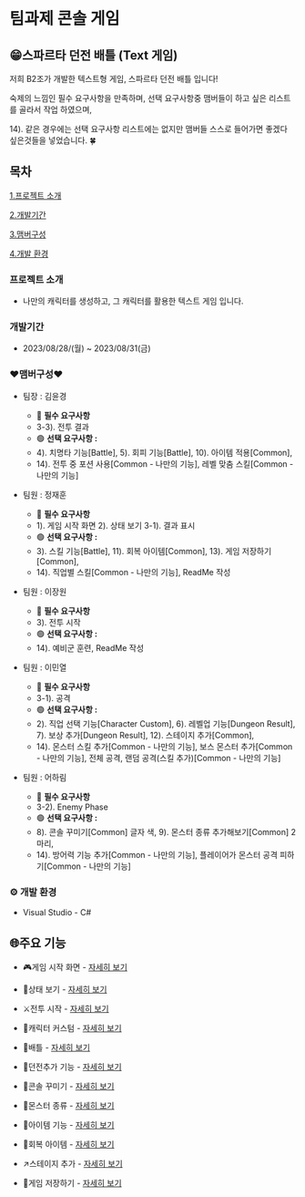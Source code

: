 # 팀과제 콘솔 게임


## 😁스파르타 던전 배틀 (Text 게임)

저희 B2조가 개발한 텍스트형 게임, 스파르타 던전 배틀 입니다!

숙제의 느낌인 필수 요구사항을 만족하며, 선택 요구사항중 맴버들이 하고 싶은 리스트를 골라서 작업 하였으며, 

14). 같은 경우에는 선택 요구사항 리스트에는 없지만 맴버들 스스로 들어가면 좋겠다 싶은것들을 넣었습니다. 🍀



## 목차
[1.프로젝트 소개](###-프로젝트-소개)

[2.개발기간](###-개발기간)

[3.맴버구성](###-❤맴버구성❤)

[4.개발 환경](###-**⚙️-개발-환경**)





### 프로젝트 소개

- 나만의 캐릭터를 생성하고, 그 캐릭터를 활용한 텍스트 게임 입니다.





### 개발기간

- 2023/08/28/(월) ~ 2023/08/31(금)





### ❤맴버구성❤

- 팀장 : 김윤경
    - 🔴 **필수 요구사항**
    - 3-3). 전투 결과
    - 🟢 **선택 요구사항 :**
    - 4). 치명타 기능[Battle], 5). 회피 기능[Battle], 10). 아이템 적용[Common],
    - 14). 전투 중 포션 사용[Common - 나만의 기능], 레벨 맞춤 스킬[Common - 나만의 기능]
      
- 팀원 : 정재훈
    - 🔴 **필수 요구사항**
    - 1). 게임 시작 화면 2). 상태 보기 3-1). 결과 표시
    - 🟢 **선택 요구사항 :**
    - 3). 스킬 기능[Battle], 11). 회복 아이템[Common], 13). 게임 저장하기[Common],
    - 14). 직업별 스킬[Common - 나만의 기능], ReadMe 작성
      
- 팀원 : 이장원
    - 🔴 **필수 요구사항**
    - 3). 전투 시작
    - 🟢 **선택 요구사항 :**
    - 14). 예비군 훈련, ReadMe 작성
        
- 팀원 : 이민열
    - 🔴 **필수 요구사항**
    - 3-1). 공격
    - 🟢 **선택 요구사항 :**
    - 2). 직업 선택 기능[Character Custom], 6). 레벨업 기능[Dungeon Result], 7). 보상 추가[Dungeon Result], 12). 스테이지 추가[Common],
    - 14). 몬스터 스킬 추가[Common - 나만의 기능], 보스 몬스터 추가[Common - 나만의 기능], 전체 공격, 랜덤 공격(스킬 추가)[Common - 나만의 기능]
      
- 팀원 : 어하림
    - 🔴 **필수 요구사항**
    - 3-2). Enemy Phase
    - 🟢 **선택 요구사항 :**
    - 8). 콘솔 꾸미기[Common] 글자 색, 9). 몬스터 종류 추가해보기[Common] 2마리,
    - 14). 방어력 기능 추가[Common - 나만의 기능], 플레이어가 몬스터 공격 피하기[Common - 나만의 기능]





### **⚙️ 개발 환경**

- Visual Studio - C#





## 🌐주요 기능

- 🎮게임 시작 화면 -  [자세히 보기](https://github.com/toadsam/TextGame/wiki/%EC%BA%90%EB%A6%AD%ED%84%B0)
    
- 💾상태 보기  -  [자세히 보기](https://github.com/toadsam/2-1teamproject/wiki/%EC%83%81%ED%83%9C-%EB%B3%B4%EA%B8%B0)

- ⚔️전투 시작  -  [자세히 보기](https://github.com/toadsam/2-1teamproject/wiki/%EC%A0%84%ED%88%AC-%EC%8B%9C%EC%9E%91)

- 🤡캐릭터 커스텀  -  [자세히 보기](https://github.com/toadsam/2-1teamproject/wiki/%EC%BA%90%EB%A6%AD%ED%84%B0-%EC%BB%A4%EC%8A%A4%ED%85%80)

- 🤺배틀  -  [자세히 보기](https://github.com/toadsam/2-1teamproject/wiki/%EB%B0%B0%EB%93%A4)

- 🦧던전추가 기능  -  [자세히 보기](https://github.com/toadsam/2-1teamproject/wiki/%EB%8D%98%EC%A0%84%EC%B6%94%EA%B0%80-%EA%B8%B0%EB%8A%A5)

- 🤪콘솔 꾸미기  -  [자세히 보기](https://github.com/toadsam/2-1teamproject/wiki/%EC%BD%98%EC%86%94-%EA%BE%B8%EB%AF%B8%EA%B8%B0)

- 🐯몬스터 종류  -  [자세히 보기](https://github.com/toadsam/2-1teamproject/wiki/%EB%AA%AC%EC%8A%A4%ED%84%B0-%EC%A2%85%EB%A5%98)

- 🧐아이템 기능  -  [자세히 보기](https://github.com/toadsam/2-1teamproject/wiki/%EC%95%84%EC%9D%B4%ED%85%9C-%EA%B8%B0%EB%8A%A5)

- 💖회복 아이템  -  [자세히 보기](https://github.com/toadsam/2-1teamproject/wiki/%ED%9A%8C%EB%B3%B5-%EC%95%84%EC%9D%B4%ED%85%9C)

- ↗️스테이지 추가  -  [자세히 보기](https://github.com/toadsam/2-1teamproject/wiki/%EC%8A%A4%ED%85%8C%EC%9D%B4%EC%A7%80-%EC%B6%94%EA%B0%80)

- 🚀게임 저장하기  -  [자세히 보기](https://github.com/toadsam/2-1teamproject/wiki/%EA%B2%8C%EC%9E%84-%EC%A0%80%EC%9E%A5%ED%95%98%EA%B8%B0)
   
